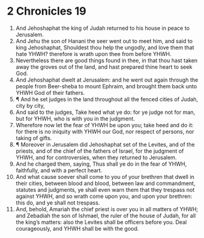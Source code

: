 ﻿# 2 Chronicles 19
1. And Jehoshaphat the king of Judah returned to his house in peace to Jerusalem. 
2. And Jehu the son of Hanani the seer went out to meet him, and said to king Jehoshaphat, Shouldest thou help the ungodly, and love them that hate YHWH? therefore is wrath upon thee from before YHWH. 
3. Nevertheless there are good things found in thee, in that thou hast taken away the groves out of the land, and hast prepared thine heart to seek God. 
4. And Jehoshaphat dwelt at Jerusalem: and he went out again through the people from Beer-sheba to mount Ephraim, and brought them back unto YHWH God of their fathers. 
5. ¶ And he set judges in the land throughout all the fenced cities of Judah, city by city, 
6. And said to the judges, Take heed what ye do: for ye judge not for man, but for YHWH, who is with you in the judgment. 
7. Wherefore now let the fear of YHWH be upon you; take heed and do it: for there is no iniquity with YHWH our God, nor respect of persons, nor taking of gifts. 
8. ¶ Moreover in Jerusalem did Jehoshaphat set of the Levites, and of the priests, and of the chief of the fathers of Israel, for the judgment of YHWH, and for controversies, when they returned to Jerusalem. 
9. And he charged them, saying, Thus shall ye do in the fear of YHWH, faithfully, and with a perfect heart. 
10. And what cause soever shall come to you of your brethren that dwell in their cities, between blood and blood, between law and commandment, statutes and judgments, ye shall even warn them that they trespass not against YHWH, and so wrath come upon you, and upon your brethren: this do, and ye shall not trespass. 
11. And, behold, Amariah the chief priest is over you in all matters of YHWH; and Zebadiah the son of Ishmael, the ruler of the house of Judah, for all the king’s matters: also the Levites shall be officers before you. Deal courageously, and YHWH shall be with the good. 

